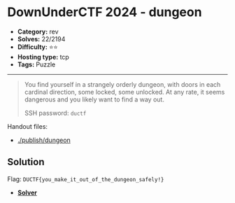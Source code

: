 # DownUnderCTF 2024 - dungeon

- **Category:** rev
- **Solves:** 22/2194
- **Difficulty:** ⭐️⭐️
- **Hosting type:** tcp
- **Tags:** Puzzle

---

> You find yourself in a strangely orderly dungeon, with doors in each cardinal direction, some locked, some unlocked. At any rate, it seems dangerous and you likely want to find a way out.
> 
> SSH password: `ductf`


Handout files:

- [./publish/dungeon](./publish/dungeon)

## Solution

Flag: `DUCTF{you_make_it_out_of_the_dungeon_safely!}`


- [**Solver**](./solve/solv.py)



